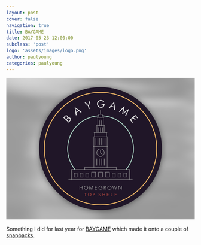 ```yaml
---
layout: post
cover: false
navigation: true
title: BAYGAME
date: 2017-05-23 12:00:00
subclass: 'post'
logo: 'assets/images/logo.png'
author: paulyoung
categories: paulyoung
---
```


<img src="assets/images/baygame_patch_dribbble.png" />

Something I did for last year for <a href="http://www.baygameonline.com/">BAYGAME</a> which made it onto a couple of <a href="http://baygameonline.bigcartel.com/product/homegrown-snapback-navy">snapbacks</a>.
